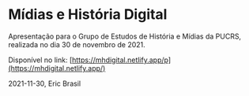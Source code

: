 # Mídias e História Digital

Apresentação para o Grupo de Estudos de História e Mídias da PUCRS, realizada no dia 30 de novembro de 2021.

Disponível no link: [https://mhdigital.netlify.app/p](https://mhdigital.netlify.app/)

2021-11-30, Eric Brasil
